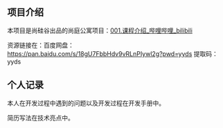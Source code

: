 ## 项目介绍

本项目是尚硅谷出品的尚庭公寓项目：[001.课程介绍_哔哩哔哩_bilibili](https://www.bilibili.com/video/BV1At421K7gP?p=1&vd_source=9d2498363dae85df492b06acf5e2dd6c)

资源链接在：百度网盘：https://pan.baidu.com/s/18gU7FbbHdv9vRLnPIywl2g?pwd=yyds 提取码：yyds



## 个人记录

本人在开发过程中遇到的问题以及开发过程在开发手册中。

简历写法在技术亮点中。



